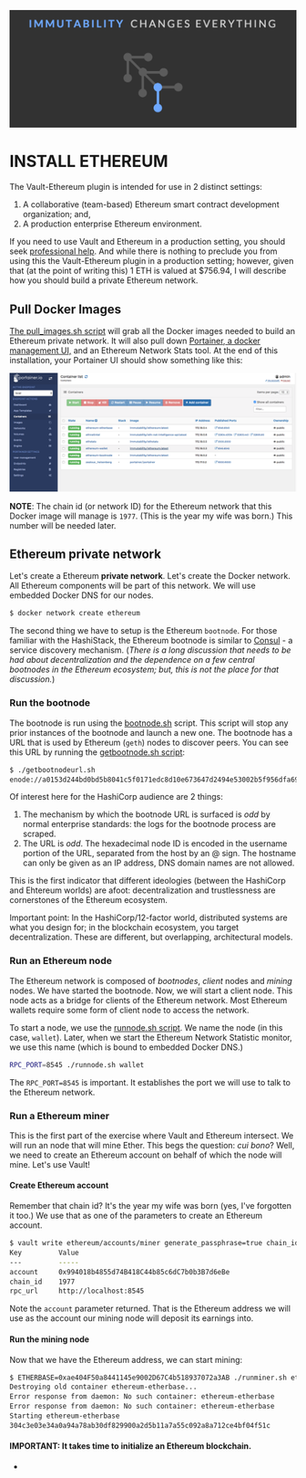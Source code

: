 ![Immutability](/docs/tagline.png?raw=true "Changes Everything")

# INSTALL ETHEREUM

The Vault-Ethereum plugin is intended for use in 2 distinct settings:

1. A collaborative (team-based) Ethereum smart contract development organization; and,
2. A production enterprise Ethereum environment.

If you need to use Vault and Ethereum in a production setting, you should seek [professional help](mailto:sales@immtuability,io). And while there is nothing to preclude you from using this the Vault-Ethereum plugin in a production setting; however, given that (at the point of writing this) 1 ETH is valued at $756.94, I will describe how you should build a private Ethereum network.

## Pull Docker Images

[The pull_images.sh script](/scripts/pull_images.sh) will grab all the Docker images needed to build an Ethereum private network. It will also pull down [Portainer, a docker management UI,](https://portainer.io) and an Ethereum Network Stats tool. At the end of this installation, your Portainer UI should show something like this:

![Portainer](/docs/portainer.png?raw=true "Ethereum Network")

**NOTE**: The chain id (or network ID) for the Ethereum network that this Docker image will manage is `1977`. (This is the year my wife was born.) This number will be needed later.

## Ethereum private network

Let's create a Ethereum **private network**. Let's create the Docker network. All Ethereum components will be part of this network. We will use embedded Docker DNS for our nodes.

```sh
$ docker network create ethereum
```

The second thing we have to setup is the Ethereum `bootnode`. For those familiar with the HashiStack, the Ethereum bootnode is similar to [Consul](https://www.consul.io/) -  a service discovery mechanism. (*There is a long discussion that needs to be had about decentralization and the dependence on a few central bootnodes in the Ethereum ecosystem; but, this is not the place for that discussion.*)

### Run the bootnode

The bootnode is run using the [bootnode.sh](/scripts/bootnode.sh) script. This script will stop any prior instances of the bootnode and launch a new one. The bootnode has a URL that is used by Ethereum (`geth`) nodes to discover peers. You can see this URL by running the [getbootnode.sh script](/scripts/getbootnode.sh):

```sh
$ ./getbootnodeurl.sh
enode://a0153d244bd0bd5b8041c5f0171edc8d10e673647d2494e53002b5f956dfa69f3ddff1fafb7a42af927e9867fc65fca28172180574e6a879ab5ed9cdba80d31d@172.18.0.2:30301
```

Of interest here for the HashiCorp audience are 2 things:

1. The mechanism by which the bootnode URL is surfaced is *odd* by normal enterprise standards: the logs for the bootnode process are scraped.
2. The URL is *odd*. The hexadecimal node ID is encoded in the username portion of the URL, separated from the host by an @ sign. The hostname can only be given as an IP address, DNS domain names are not allowed.

This is the first indicator that different ideologies (between the HashiCorp and Ehtereum worlds) are afoot: decentralization and trustlessness are cornerstones of the Ethereum ecosystem.

Important point: In the HashiCorp/12-factor world, distributed systems are what you design for; in the blockchain ecosystem, you target decentralization. These are different, but overlapping, architectural models.

### Run an Ethereum node

The Ethereum network is composed of *bootnodes*, *client* nodes and *mining* nodes. We have started the bootnode. Now, we will start a client node. This node acts as a bridge for clients of the Ethereum network. Most Ethereum wallets require some form of client node to access the network.

To start a node, we use the [runnode.sh script](/scripts/runnode.sh). We name the node (in this case, `wallet`). Later, when we start the Ethereum Network Statistic monitor, we use this name (which is bound to embedded Docker DNS.)

```sh
RPC_PORT=8545 ./runnode.sh wallet
```

The `RPC_PORT=8545` is important. It establishes the port we will use to talk to the Ethereum network.

### Run a Ethereum miner

This is the first part of the exercise where Vault and Ethereum intersect. We will run an node that will mine Ether. This begs the question: *cui bono*? Well, we need to create an Ethereum account on behalf of which the node will mine. Let's use Vault!

#### Create Ethereum account

Remember that chain id? It's the year my wife was born (yes, I've forgotten it too.) We use that as one of the parameters to create an Ethereum account.

```sh
$ vault write ethereum/accounts/miner generate_passphrase=true chain_id=1977
Key     	Value
---     	-----
account 	0x994018b4855d74B418C44b85c6dC7b0b3B7d6eBe
chain_id	1977
rpc_url 	http://localhost:8545
```

Note the `account` parameter returned. That is the Ethereum address we will use as the account our mining node will deposit its earnings into.

#### Run the mining node

Now that we have the Ethereum address, we can start mining:

```sh
$ ETHERBASE=0xae404F50a8441145e9002D67C4b518937072a3AB ./runminer.sh etherbase
Destroying old container ethereum-etherbase...
Error response from daemon: No such container: ethereum-etherbase
Error response from daemon: No such container: ethereum-etherbase
Starting ethereum-etherbase
304c3e03e34a0a94a78ab30df829900a2d5b11a7a55c092a8a712ce4bf04f51c

```

#### IMPORTANT: It takes time to initialize an Ethereum blockchain.















*
